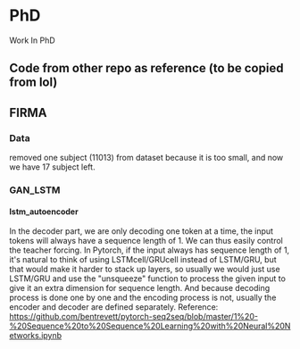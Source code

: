 # PhD
Work In PhD
## Code from other repo as reference (to be copied from lol)
## FIRMA
### Data
removed one subject (11013) from dataset because it is too small, and now we have 17 subject left.
### GAN_LSTM
#### lstm_autoencoder
In the decoder part, we are only decoding one token at a time, the input tokens will always have a sequence length of 1. We can thus easily  control the teacher forcing. In Pytorch, if the input always has sequence length of 1, it's natural to think of using LSTMcell/GRUcell instead of LSTM/GRU, but that would make it harder to stack up layers, so usually we would just use LSTM/GRU and use the "unsqueeze" function to process the given input to give it an extra dimension for sequence length. And because decoding process is done one by one and the encoding process is not, usually the encoder and decoder are defined separately. 
Reference: https://github.com/bentrevett/pytorch-seq2seq/blob/master/1%20-%20Sequence%20to%20Sequence%20Learning%20with%20Neural%20Networks.ipynb
